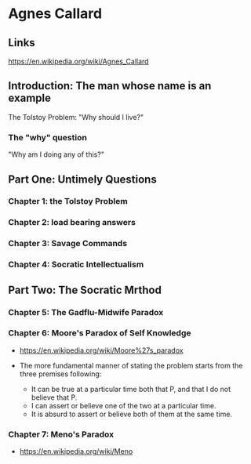 # Agnes Callard

## Links

https://en.wikipedia.org/wiki/Agnes_Callard

## Introduction: The man whose name is an example

The Tolstoy Problem: "Why should I live?"

### The "why" question

"Why am I doing any of this?"

## Part One: Untimely Questions

### Chapter 1: the Tolstoy Problem

### Chapter 2: load bearing answers

### Chapter 3: Savage Commands

### Chapter 4: Socratic Intellectualism

## Part Two: The Socratic Mrthod

### Chapter 5: The Gadflu-Midwife Paradox

### Chapter 6: Moore's Paradox of Self Knowledge

* https://en.wikipedia.org/wiki/Moore%27s_paradox
* The more fundamental manner of stating the problem starts from the three premises following:

  * It can be true at a particular time both that P, and that I do not believe that P.
  * I can assert or believe one of the two at a particular time.
  * It is absurd to assert or believe both of them at the same time.

### Chapter 7: Meno's Paradox

* https://en.wikipedia.org/wiki/Meno


